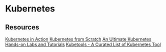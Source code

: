 # Kubernetes


## Resources
[Kubernetes in Action](https://learning.oreilly.com/library/view/kubernetes-in-action/9781617293726/)
[Kubernetes from Scratch](docs/books/kubernetes_from_scratch.pdf)
[An Ultimate Kubernetes Hands-on Labs and Tutorials](https://collabnix.github.io/kubelabs/)
[Kubetools - A Curated List of Kubernetes Tool](https://kubetools.collabnix.com/)
